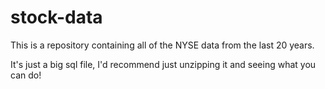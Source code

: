 # stock-data
This is a repository containing all of the NYSE data from the last 20 years. 


It's just a big sql file, I'd recommend just unzipping it and seeing what you can do! 
